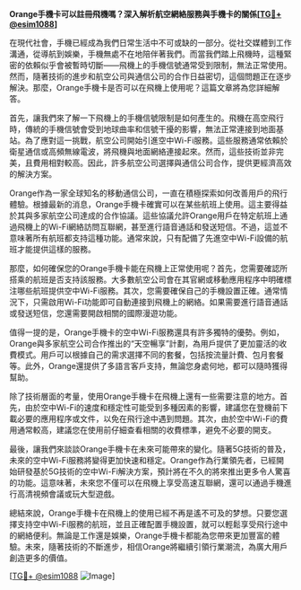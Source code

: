 **Orange手機卡可以註冊飛機嗎？深入解析航空網絡服務與手機卡的關係[[TG💪+ @esim1088](https://t.me/s/esim1088)]**

在現代社會，手機已經成為我們日常生活中不可或缺的一部分。從社交媒體到工作溝通，從導航到娛樂，手機無處不在地陪伴著我們。而當我們踏上飛機時，這種緊密的依賴似乎會被暫時切斷——飛機上的手機信號通常受到限制，無法正常使用。然而，隨著技術的進步和航空公司與通信公司的合作日益密切，這個問題正在逐步解決。那麼，Orange手機卡是否可以在飛機上使用呢？這篇文章將為您詳細解答。

首先，讓我們來了解一下飛機上的手機信號限制是如何產生的。飛機在高空飛行時，傳統的手機信號會受到地球曲率和信號干擾的影響，無法正常連接到地面基站。為了應對這一挑戰，航空公司開始引進空中Wi-Fi服務。這些服務通常依賴於衛星通信或高頻無線電波，將飛機與地面網絡連接起來。然而，這些技術並非完美，且費用相對較高。因此，許多航空公司選擇與通信公司合作，提供更經濟高效的解決方案。

Orange作為一家全球知名的移動通信公司，一直在積極探索如何改善用戶的飛行體驗。根據最新的消息，Orange手機卡確實可以在某些航班上使用。這主要得益於其與多家航空公司達成的合作協議。這些協議允許Orange用戶在特定航班上通過飛機上的Wi-Fi網絡訪問互聯網，甚至進行語音通話和發送短信。不過，這並不意味著所有航班都支持這種功能。通常來說，只有配備了先進空中Wi-Fi設備的航班才能提供這樣的服務。

那麼，如何確保您的Orange手機卡能在飛機上正常使用呢？首先，您需要確認所搭乘的航班是否支持該服務。大多數航空公司會在其官網或移動應用程序中明確標注哪些航班提供空中Wi-Fi服務。其次，您需要確保自己的手機設置正確。通常情況下，只需啟用Wi-Fi功能即可自動連接到飛機上的網絡。如果需要進行語音通話或發送短信，您還需要開啟相關的國際漫遊功能。

值得一提的是，Orange手機卡的空中Wi-Fi服務還具有許多獨特的優勢。例如，Orange與多家航空公司合作推出的“天空暢享”計劃，為用戶提供了更加靈活的收費模式。用戶可以根據自己的需求選擇不同的套餐，包括按流量計費、包月套餐等。此外，Orange還提供了多語言客戶支持，無論您身處何地，都可以隨時獲得幫助。

除了技術層面的考量，使用Orange手機卡在飛機上還有一些需要注意的地方。首先，由於空中Wi-Fi的速度和穩定性可能受到多種因素的影響，建議您在登機前下載必要的應用程序或文件，以免在飛行途中遇到問題。其次，由於空中Wi-Fi的費用通常較高，建議您在使用前仔細查看相關的收費標準，避免不必要的開支。

最後，讓我們來談談Orange手機卡在未來可能帶來的變化。隨著5G技術的普及，未來的空中Wi-Fi服務將變得更加快速和穩定。Orange作為行業領先者，已經開始研發基於5G技術的空中Wi-Fi解決方案，預計將在不久的將來推出更多令人驚喜的功能。這意味著，未來您不僅可以在飛機上享受高速互聯網，還可以通過手機進行高清視頻會議或玩大型遊戲。

總結來說，Orange手機卡在飛機上的使用已經不再是遙不可及的梦想。只要您選擇支持空中Wi-Fi服務的航班，並且正確配置手機設置，就可以輕鬆享受飛行途中的網絡便利。無論是工作還是娛樂，Orange手機卡都能為您帶來更加豐富的體驗。未來，隨著技術的不斷進步，相信Orange將繼續引領行業潮流，為廣大用戶創造更多的價值。

[[TG💪+ @esim1088](https://t.me/s/esim1088) ![Image](https://i.postimg.cc/4NQfJmqS/Snipaste-2025-05-13-00-14-12.png)]